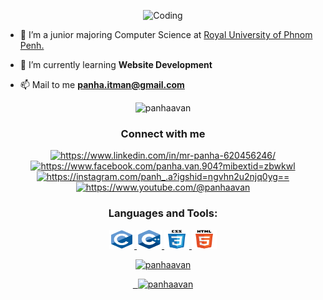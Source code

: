 <p align="center">
  <img alt="Coding" src="https://user-images.githubusercontent.com/74038190/212741999-016fddbd-617a-4448-8042-0ecf907aea25.gif" height="450" width="450" >
</p>

- 🔭 I’m a junior majoring Computer Science at [Royal University of Phnom Penh.](https://www.rupp.edu.kh/)

- 🌱 I’m currently learning **Website Development**

- 📫 Mail to me **panha.itman@gmail.com**
<p align="center"> <img src="https://komarev.com/ghpvc/?username=panhaavan&label=Profile%20views&color=0e75b6&style=flat" alt="panhaavan" /> </p>

<h3 align="center">Connect with me</h3>
<p align="center">
<a  href="https://linkedin.com/in/https://www.linkedin.com/in/mr-panha-620456246/" 
   target="blank"><img align-item="center" src="https://raw.githubusercontent.com/rahuldkjain/github-profile-readme-generator/master/src/images/icons/Social/linked-in-alt.svg" 
   alt="https://www.linkedin.com/in/mr-panha-620456246/" height="30" width="40" />
</a>
<a href="https://fb.com/https://www.facebook.com/panha.van.904?mibextid=zbwkwl" 
   target="blank"><img align-item="center" src="https://raw.githubusercontent.com/rahuldkjain/github-profile-readme-generator/master/src/images/icons/Social/facebook.svg" 
   alt="https://www.facebook.com/panha.van.904?mibextid=zbwkwl" height="30" width="40" />
</a>
<a href="https://instagram.com/https://instagram.com/panh_.a?igshid=ngvhn2u2njq0yg==" 
   target="blank"><img align-item="center" src="https://raw.githubusercontent.com/rahuldkjain/github-profile-readme-generator/master/src/images/icons/Social/instagram.svg" 
   alt="https://instagram.com/panh_.a?igshid=ngvhn2u2njq0yg==" height="30" width="40" />
</a>
<a href="https://www.youtube.com/c/https://www.youtube.com/@panhaavan" 
   target="blank"><img align-item="center" src="https://raw.githubusercontent.com/rahuldkjain/github-profile-readme-generator/master/src/images/icons/Social/youtube.svg" 
   alt="https://www.youtube.com/@panhaavan" height="30" width="40" />
</a>
</p>
  
<h3 align="center">Languages and Tools:</h3>
<p align="center"> 
  <a href="https://www.cprogramming.com/" target="_blank" rel="noreferrer"> 
    <img src="https://raw.githubusercontent.com/devicons/devicon/master/icons/c/c-original.svg" alt="c" width="40" height="30"/> </a> 
  <a href="https://www.w3schools.com/cpp/" target="_blank" rel="noreferrer"> 
    <img src="https://raw.githubusercontent.com/devicons/devicon/master/icons/cplusplus/cplusplus-original.svg" alt="cplusplus" width="40" height="30"/> </a> 
  <a href="https://www.w3schools.com/css/" target="_blank" rel="noreferrer"> 
    <img src="https://raw.githubusercontent.com/devicons/devicon/master/icons/css3/css3-original-wordmark.svg" alt="css3"   width="40" height="30"/> </a> 
  <a href="https://www.w3.org/html/"target="_blank" rel="noreferrer"> 
    <img src="https://raw.githubusercontent.com/devicons/devicon/master/icons/html5/html5-original-wordmark.svg" alt="html5" width="40" height="30"/> </a> 
  <a href="https://developer.mozilla.org/en-US/docs/Web/JavaScript" target="_blank" rel="noreferrer"> 
</p>
    
<p align="center">
  <img  src="https://github-readme-stats.vercel.app/api/top-langs?username=panhaavan&show_icons=true&locale=en&layout=compact" alt="panhaavan" />
</p>
<p align="center">
  &nbsp;
  <img  src="https://github-readme-stats.vercel.app/api?username=panhaavan&show_icons=true&locale=en" alt="panhaavan" />
</p>

